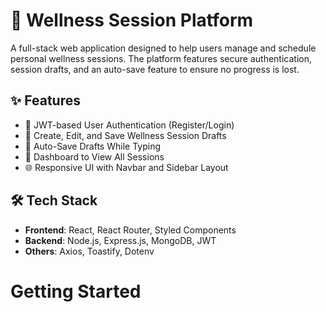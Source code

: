 # 🧘 Wellness Session Platform

A full-stack web application designed to help users manage and schedule personal wellness sessions. The platform features secure authentication, session drafts, and an auto-save feature to ensure no progress is lost.

## ✨ Features

- 🔐 JWT-based User Authentication (Register/Login)
- 📝 Create, Edit, and Save Wellness Session Drafts
- 💾 Auto-Save Drafts While Typing
- 📅 Dashboard to View All Sessions
- 🌐 Responsive UI with Navbar and Sidebar Layout

## 🛠️ Tech Stack

- **Frontend**: React, React Router, Styled Components
- **Backend**: Node.js, Express.js, MongoDB, JWT
- **Others**: Axios, Toastify, Dotenv

# Getting Started
